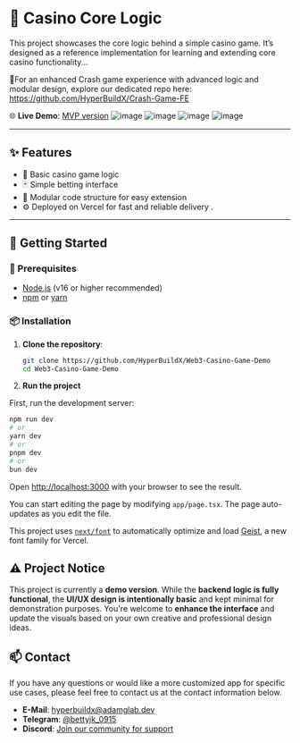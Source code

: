 # 🎰 Casino Core Logic

This project showcases the core logic behind a simple casino game. It’s designed as a reference implementation for learning and extending core casino functionality...

🚀For an enhanced Crash game experience with advanced logic and modular design, explore our dedicated repo here: https://github.com/HyperBuildX/Crash-Game-FE

🌐 **Live Demo**: [MVP version](http://170.205.30.33:3000/)
![image](https://github.com/user-attachments/assets/09298dd7-8c46-467f-817d-0c12976226b3)
![image](https://github.com/user-attachments/assets/da090469-1d51-4429-bb21-6655f6aa1e9c)
![image](https://github.com/user-attachments/assets/b2b90fef-83c3-4f65-b58d-7fca437c874c)
![image](https://github.com/user-attachments/assets/a732dae3-f60a-4d3b-9763-569e44d5284c)

---

## ✨ Features

- 🎲 Basic casino game logic
- 🃏 Simple betting interface
- 🧩 Modular code structure for easy extension
- ⚙️ Deployed on Vercel for fast and reliable delivery
.
---

## 🚀 Getting Started

### 🔧 Prerequisites

- [Node.js](https://nodejs.org/) (v16 or higher recommended)
- [npm](https://www.npmjs.com/) or [yarn](https://yarnpkg.com/)

### 📦 Installation

1. **Clone the repository**:

   ```bash
   git clone https://github.com/HyperBuildX/Web3-Casino-Game-Demo
   cd Web3-Casino-Game-Demo

   ```

2. **Run the project**

First, run the development server:

```bash
npm run dev
# or
yarn dev
# or
pnpm dev
# or
bun dev
```

Open [http://localhost:3000](http://localhost:3000) with your browser to see the result.

You can start editing the page by modifying `app/page.tsx`. The page auto-updates as you edit the file.

This project uses [`next/font`](https://nextjs.org/docs/app/building-your-application/optimizing/fonts) to automatically optimize and load [Geist](https://vercel.com/font), a new font family for Vercel.

## ⚠️ Project Notice

This project is currently a **demo version**. While the **backend logic is fully functional**, the **UI/UX design is intentionally basic** and kept minimal for demonstration purposes.
You're welcome to **enhance the interface** and update the visuals based on your own creative and professional design ideas.

## 📫 Contact

If you have any questions or would like a more customized app for specific use cases, please feel free to contact us at the contact information below.

- **E-Mail**: hyperbuildx@adamglab.dev
- **Telegram**: [@bettyjk_0915](https://t.me/bettyjk_0915)
- **Discord**: [Join our community for support](https://discord.gg/zxYWHjzCYu)
